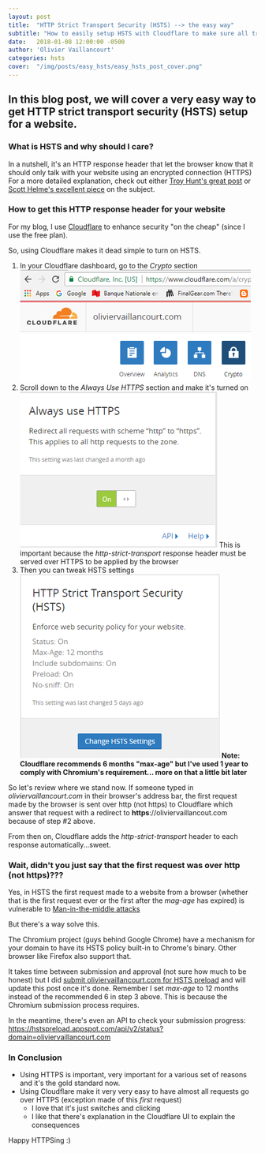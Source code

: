 ```yaml
---
layout: post
title:  "HTTP Strict Transport Security (HSTS) --> the easy way"
subtitle: "How to easily setup HSTS with Cloudflare to make sure all traffic to your website in encrypted using HTTPS"
date:   2018-01-08 12:00:00 -0500
author: 'Olivier Vaillancourt'
categories: hsts
cover:  "/img/posts/easy_hsts/easy_hsts_post_cover.png"
---
```


## In this blog post, we will cover a very easy way to get HTTP strict transport security (HSTS) setup for a website.

### What is HSTS and why should I care? 
In a nutshell, it's an HTTP response header that let the browser know that it should only talk with your website using an encrypted connection (HTTPS)
For a more detailed explanation, check out either [Troy Hunt's great post](https://www.troyhunt.com/understanding-http-strict-transport/) or [Scott Helme's excellent piece](https://scotthelme.co.uk/hsts-preloading/) on the subject.

### How to get this HTTP response header for your website

For my blog, I use [Cloudflare](https://www.cloudflare.com) to enhance security "on the cheap" (since I use the free plan).

So, using Cloudflare makes it dead simple to turn on HSTS.

1. In your Cloudflare dashboard, go to the *Crypto* section ![Cloudflare Crypto section](/img/posts/easy_hsts/cf-dash-crypto.png)
2. Scroll down to the *Always Use HTTPS* section and make it's turned on ![](/img/posts/easy_hsts/cf-dash-always-use-https.png)
This is important because the *http-strict-transport* response header must be served over HTTPS to be applied by the browser
3. Then you can tweak HSTS settings ![](/img/posts/easy_hsts/cf-dash-hsts-config.png)
**Note: Cloudflare recommends 6 months "max-age" but I've used 1 year to comply with Chromium's requirement... more on that a little bit later**

So let's review where we stand now.  If someone typed in *oliviervaillancourt.com* in their browser's address bar, the first request made by the browser is sent over http (not https) to Cloudflare which answer that request with a redirect to **https**://oliviervaillancout.com because of step #2 above.

From then on, Cloudflare adds the *http-strict-transport* header to each response automatically...sweet.

### Wait, didn't you just say that the first request was over http (not https)???

Yes, in HSTS the first request made to a website from a browser (whether that is the first request ever or the first after the *mag-age* has expired) is vulnerable to [Man-in-the-middle attacks](https://en.wikipedia.org/wiki/Man-in-the-middle_attack)

But there's a way solve this.

The Chromium project (guys behind Google Chrome) have a mechanism for your domain to have its HSTS policy built-in to Chrome's binary. Other browser like Firefox also support that. 

It takes time between submission and approval (not sure how much to be honest) but I did [submit oliviervaillancourt.com for HSTS preload](https://hstspreload.org/?domain=oliviervaillancourt.com) and will update this post once it's done.  Remember I set *max-age* to 12 months instead of the recommended 6 in step 3 above.  This is because the Chromium submission process requires.

In the meantime, there's even an API to check your submission progress: <https://hstspreload.appspot.com/api/v2/status?domain=oliviervaillancourt.com>

### In Conclusion

- Using HTTPS is important, very important for a various set of reasons and it's the gold standard now.
- Using Cloudflare make it very very easy to have almost all requests go over HTTPS (exception made of this *first* request)
  - I love that it's just switches and clicking
  - I like that there's explanation in the Cloudflare UI to explain the consequences

Happy HTTPSing :)